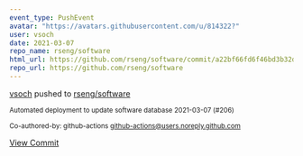 ```yaml
---
event_type: PushEvent
avatar: "https://avatars.githubusercontent.com/u/814322?"
user: vsoch
date: 2021-03-07
repo_name: rseng/software
html_url: https://github.com/rseng/software/commit/a22bf66fd6f46bd3b32d0ccf3961365663d2b865
repo_url: https://github.com/rseng/software
---
```


<a href='https://github.com/vsoch' target='_blank'>vsoch</a> pushed to <a href='https://github.com/rseng/software' target='_blank'>rseng/software</a>

<small>Automated deployment to update software database 2021-03-07 (#206)

Co-authored-by: github-actions <github-actions@users.noreply.github.com></small>

<a href='https://github.com/rseng/software/commit/a22bf66fd6f46bd3b32d0ccf3961365663d2b865' target='_blank'>View Commit</a>